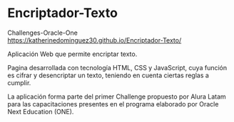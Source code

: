 # Encriptador-Texto

Challenges-Oracle-One https://katherinedominguez30.github.io/Encriptador-Texto/

Aplicación Web que permite encriptar texto.

Pagina desarrollada con tecnología HTML, CSS y JavaScript, cuya función es cifrar y desencriptar un texto, teniendo en cuenta ciertas reglas a cumplir.

La aplicación forma parte del primer Challenge propuesto por Alura Latam para las capacitaciones presentes en el programa elaborado por Oracle Next Education (ONE).
